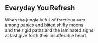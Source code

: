 Everyday You Refresh
--------------------
When the jungle is full of fractious ears  
among panics and bitten shifty moons  
and the rigid paths and the laminated signs  
at last give forth their insufferable heart.  
